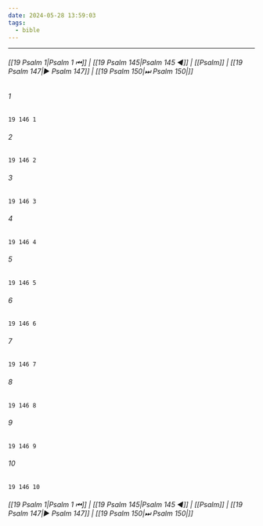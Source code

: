 ```yaml
---
date: 2024-05-28 13:59:03
tags:
  - bible
---
```

___

###### [[19 Psalm 1|Psalm 1 ⏮]] | [[19 Psalm 145|Psalm 145 ◀]] | [[Psalm]] | [[19 Psalm 147|▶ Psalm 147]] | [[19 Psalm 150|⏭ Psalm 150|]]

###### 1
``` verse
19 146 1 
```
###### 2
``` verse
19 146 2 
```
###### 3
``` verse
19 146 3 
```
###### 4
``` verse
19 146 4 
```
###### 5
``` verse
19 146 5 
```
###### 6
``` verse
19 146 6 
```
###### 7
``` verse
19 146 7 
```
###### 8
``` verse
19 146 8 
```
###### 9
``` verse
19 146 9 
```
###### 10
``` verse
19 146 10 
```

###### [[19 Psalm 1|Psalm 1 ⏮]] | [[19 Psalm 145|Psalm 145 ◀]] | [[Psalm]] | [[19 Psalm 147|▶ Psalm 147]] | [[19 Psalm 150|⏭ Psalm 150|]]

